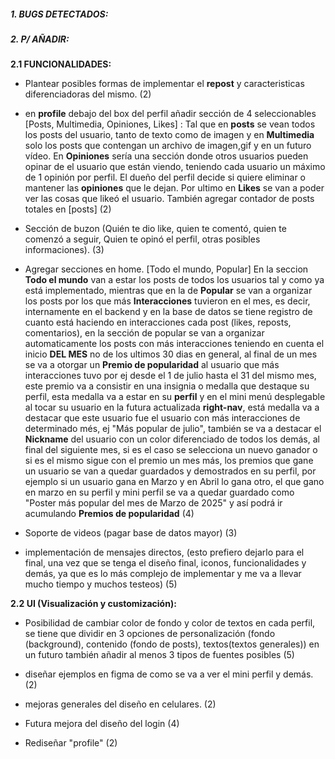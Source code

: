 ##### **1. BUGS DETECTADOS:**



##### **2. P/ AÑADIR:**

**2.1 FUNCIONALIDADES:**
- Plantear posibles formas de implementar el **repost** y caracteristicas diferenciadoras del mismo. (2)

- en **profile** debajo del box del perfil añadir sección de 4 seleccionables [Posts, Multimedia, Opiniones, Likes] : Tal que en **posts** se vean todos los posts del usuario, tanto de texto como de imagen y en **Multimedia** solo los posts que contengan un archivo de imagen,gif y en un futuro vídeo. En **Opiniones** sería una sección donde otros usuarios pueden opinar de el usuario que están viendo, teniendo cada usuario un máximo de 1 opinión por perfil. El dueño del perfil decide si quiere eliminar o mantener las **opiniones** que le dejan. Por ultimo en **Likes** se van a poder ver las cosas que likeó el usuario. También agregar contador de posts totales en [posts] (2)

- Sección de buzon (Quién te dio like, quien te comentó, quien te comenzó a seguir, Quien te opinó el perfil, otras posibles informaciones). (3)

- Agregar  secciones en home. [Todo el mundo, Popular] En la seccion **Todo el mundo** van a estar los posts de todos los usuarios tal y como ya está implementado, mientras que en la de **Popular** se van a organizar los posts por los que más **Interacciones** tuvieron en el mes, es decir, internamente en el backend y en la base de datos se tiene registro de cuanto está haciendo en interacciones cada post (likes, reposts, comentarios), en la sección de popular se van a organizar automaticamente los posts con más interacciones teniendo en cuenta el inicio **DEL MES** no de los ultimos 30 dias en general, al final de un mes se va a otorgar un **Premio de popularidad** al usuario que más interacciones tuvo por ej desde el 1 de julio hasta el 31 del mismo mes, este premio va a consistir en una insignia o medalla que destaque su perfil, esta medalla va a estar en su **perfil** y en el mini menú desplegable al tocar su usuario en la futura actualizada **right-nav**, está medalla va a destacar que este usuario fue el usuario con más interacciones de determinado més, ej "Más popular de julio", también se va a destacar el **Nickname** del usuario con un color diferenciado de todos los demás, al final del siguiente mes, si es el caso se selecciona un nuevo ganador o si es el mismo sigue con el premio un mes más, los premios que gane un usuario se van a quedar guardados y demostrados en su perfil, por ejemplo si un usuario gana en Marzo y en Abril lo gana otro, el que gano en marzo en su perfil y mini perfil se va a quedar guardado como "Poster más popular del mes de Marzo de 2025" y así podrá ir acumulando **Premios de popularidad** (4)

- Soporte de videos (pagar base de datos mayor) (3)

- implementación de mensajes directos, (esto prefiero dejarlo para el final, una vez que se tenga el diseño final, iconos, funcionalidades y demás, ya que es lo más complejo de implementar y me va a llevar mucho tiempo y muchos testeos) (5)

**2.2 UI (Visualización y customización):**
- Posibilidad de cambiar color de fondo y color de textos en cada perfil, se tiene que dividir en 3 opciones de personalización (fondo (background), contenido (fondo de posts), textos(textos generales)) en un futuro también añadir al menos 3 tipos de fuentes posibles (5)

- diseñar ejemplos en figma de como se va a ver el mini perfil y demás. (2)

- mejoras generales del diseño en celulares. (2)

- Futura mejora del diseño del login (4)

- Rediseñar "profile" (2)

